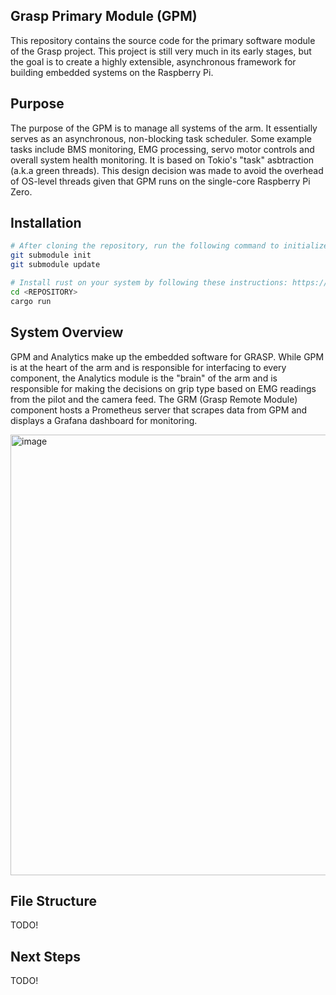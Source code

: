 ## Grasp Primary Module (GPM)
This repository contains the source code for the primary software module of the Grasp project. This project is still very much in its early stages, but the goal is to create a highly extensible, asynchronous framework for building embedded systems on the Raspberry Pi.

## Purpose
The purpose of the GPM is to manage all systems of the arm. It essentially serves as an asynchronous, non-blocking task scheduler. Some example tasks include BMS monitoring, EMG processing, servo motor controls and overall system health monitoring. It is based on Tokio's "task" asbtraction (a.k.a green threads). This design decision was made to avoid the overhead of OS-level threads given that GPM runs on the single-core Raspberry Pi Zero.

## Installation
```bash
# After cloning the repository, run the following command to initialize the `sgcp` submodule
git submodule init
git submodule update

# Install rust on your system by following these instructions: https://www.rust-lang.org/tools/install
cd <REPOSITORY>
cargo run
```

## System Overview
GPM and Analytics make up the embedded software for GRASP. While GPM is at the heart of the arm and is responsible for interfacing to every component, the Analytics module is the "brain" of the arm and is responsible for making the decisions on grip type based on EMG readings from the pilot and the camera feed. The GRM (Grasp Remote Module) component hosts a Prometheus server that scrapes data from GPM and displays a Grafana dashboard for monitoring.


<img width="705" alt="image" src="https://github.com/BEARUBC/gpm/assets/83952444/93593ce3-ae5c-4ff7-b5b1-715653146154">

## File Structure
TODO!

## Next Steps
TODO!
